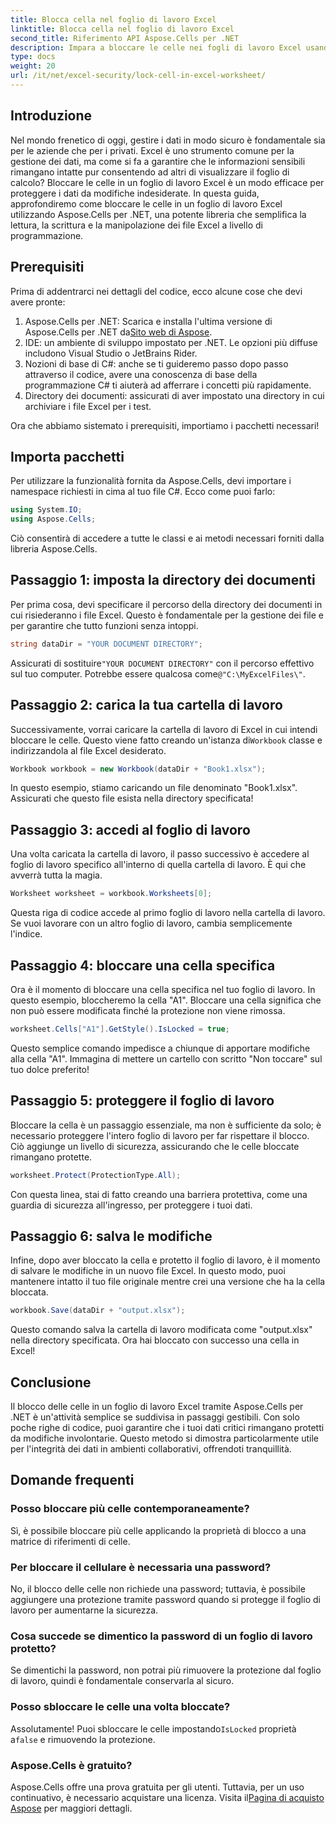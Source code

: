 ```yaml
---
title: Blocca cella nel foglio di lavoro Excel
linktitle: Blocca cella nel foglio di lavoro Excel
second_title: Riferimento API Aspose.Cells per .NET
description: Impara a bloccare le celle nei fogli di lavoro Excel usando Aspose.Cells per .NET. Semplice tutorial passo dopo passo per la gestione sicura dei dati.
type: docs
weight: 20
url: /it/net/excel-security/lock-cell-in-excel-worksheet/
---
```

## Introduzione

Nel mondo frenetico di oggi, gestire i dati in modo sicuro è fondamentale sia per le aziende che per i privati. Excel è uno strumento comune per la gestione dei dati, ma come si fa a garantire che le informazioni sensibili rimangano intatte pur consentendo ad altri di visualizzare il foglio di calcolo? Bloccare le celle in un foglio di lavoro Excel è un modo efficace per proteggere i dati da modifiche indesiderate. In questa guida, approfondiremo come bloccare le celle in un foglio di lavoro Excel utilizzando Aspose.Cells per .NET, una potente libreria che semplifica la lettura, la scrittura e la manipolazione dei file Excel a livello di programmazione.

## Prerequisiti

Prima di addentrarci nei dettagli del codice, ecco alcune cose che devi avere pronte:

1.  Aspose.Cells per .NET: Scarica e installa l'ultima versione di Aspose.Cells per .NET da[Sito web di Aspose](https://releases.aspose.com/cells/net/).
2. IDE: un ambiente di sviluppo impostato per .NET. Le opzioni più diffuse includono Visual Studio o JetBrains Rider.
3. Nozioni di base di C#: anche se ti guideremo passo dopo passo attraverso il codice, avere una conoscenza di base della programmazione C# ti aiuterà ad afferrare i concetti più rapidamente.
4. Directory dei documenti: assicurati di aver impostato una directory in cui archiviare i file Excel per i test.

Ora che abbiamo sistemato i prerequisiti, importiamo i pacchetti necessari!

## Importa pacchetti

Per utilizzare la funzionalità fornita da Aspose.Cells, devi importare i namespace richiesti in cima al tuo file C#. Ecco come puoi farlo:

```csharp
using System.IO;
using Aspose.Cells;
```

Ciò consentirà di accedere a tutte le classi e ai metodi necessari forniti dalla libreria Aspose.Cells.

## Passaggio 1: imposta la directory dei documenti

Per prima cosa, devi specificare il percorso della directory dei documenti in cui risiederanno i file Excel. Questo è fondamentale per la gestione dei file e per garantire che tutto funzioni senza intoppi. 

```csharp
string dataDir = "YOUR DOCUMENT DIRECTORY";
```

 Assicurati di sostituire`"YOUR DOCUMENT DIRECTORY"` con il percorso effettivo sul tuo computer. Potrebbe essere qualcosa come`@"C:\MyExcelFiles\"`.

## Passaggio 2: carica la tua cartella di lavoro

Successivamente, vorrai caricare la cartella di lavoro di Excel in cui intendi bloccare le celle. Questo viene fatto creando un'istanza di`Workbook` classe e indirizzandola al file Excel desiderato.

```csharp
Workbook workbook = new Workbook(dataDir + "Book1.xlsx");
```

In questo esempio, stiamo caricando un file denominato "Book1.xlsx". Assicurati che questo file esista nella directory specificata!

## Passaggio 3: accedi al foglio di lavoro

Una volta caricata la cartella di lavoro, il passo successivo è accedere al foglio di lavoro specifico all'interno di quella cartella di lavoro. È qui che avverrà tutta la magia. 

```csharp
Worksheet worksheet = workbook.Worksheets[0];
```

Questa riga di codice accede al primo foglio di lavoro nella cartella di lavoro. Se vuoi lavorare con un altro foglio di lavoro, cambia semplicemente l'indice.

## Passaggio 4: bloccare una cella specifica 

Ora è il momento di bloccare una cella specifica nel tuo foglio di lavoro. In questo esempio, bloccheremo la cella "A1". Bloccare una cella significa che non può essere modificata finché la protezione non viene rimossa.

```csharp
worksheet.Cells["A1"].GetStyle().IsLocked = true;
```

Questo semplice comando impedisce a chiunque di apportare modifiche alla cella "A1". Immagina di mettere un cartello con scritto "Non toccare" sul tuo dolce preferito!

## Passaggio 5: proteggere il foglio di lavoro

Bloccare la cella è un passaggio essenziale, ma non è sufficiente da solo; è necessario proteggere l'intero foglio di lavoro per far rispettare il blocco. Ciò aggiunge un livello di sicurezza, assicurando che le celle bloccate rimangano protette.

```csharp
worksheet.Protect(ProtectionType.All);
```

Con questa linea, stai di fatto creando una barriera protettiva, come una guardia di sicurezza all'ingresso, per proteggere i tuoi dati.

## Passaggio 6: salva le modifiche

Infine, dopo aver bloccato la cella e protetto il foglio di lavoro, è il momento di salvare le modifiche in un nuovo file Excel. In questo modo, puoi mantenere intatto il tuo file originale mentre crei una versione che ha la cella bloccata.

```csharp
workbook.Save(dataDir + "output.xlsx");
```

Questo comando salva la cartella di lavoro modificata come "output.xlsx" nella directory specificata. Ora hai bloccato con successo una cella in Excel!

## Conclusione

Il blocco delle celle in un foglio di lavoro Excel tramite Aspose.Cells per .NET è un'attività semplice se suddivisa in passaggi gestibili. Con solo poche righe di codice, puoi garantire che i tuoi dati critici rimangano protetti da modifiche involontarie. Questo metodo si dimostra particolarmente utile per l'integrità dei dati in ambienti collaborativi, offrendoti tranquillità.

## Domande frequenti

### Posso bloccare più celle contemporaneamente?
Sì, è possibile bloccare più celle applicando la proprietà di blocco a una matrice di riferimenti di celle.

### Per bloccare il cellulare è necessaria una password?
No, il blocco delle celle non richiede una password; tuttavia, è possibile aggiungere una protezione tramite password quando si protegge il foglio di lavoro per aumentarne la sicurezza.

### Cosa succede se dimentico la password di un foglio di lavoro protetto?
Se dimentichi la password, non potrai più rimuovere la protezione dal foglio di lavoro, quindi è fondamentale conservarla al sicuro.

### Posso sbloccare le celle una volta bloccate?
 Assolutamente! Puoi sbloccare le celle impostando`IsLocked` proprietà a`false` e rimuovendo la protezione.

### Aspose.Cells è gratuito?
Aspose.Cells offre una prova gratuita per gli utenti. Tuttavia, per un uso continuativo, è necessario acquistare una licenza. Visita il[Pagina di acquisto Aspose](https://purchase.aspose.com/buy) per maggiori dettagli.